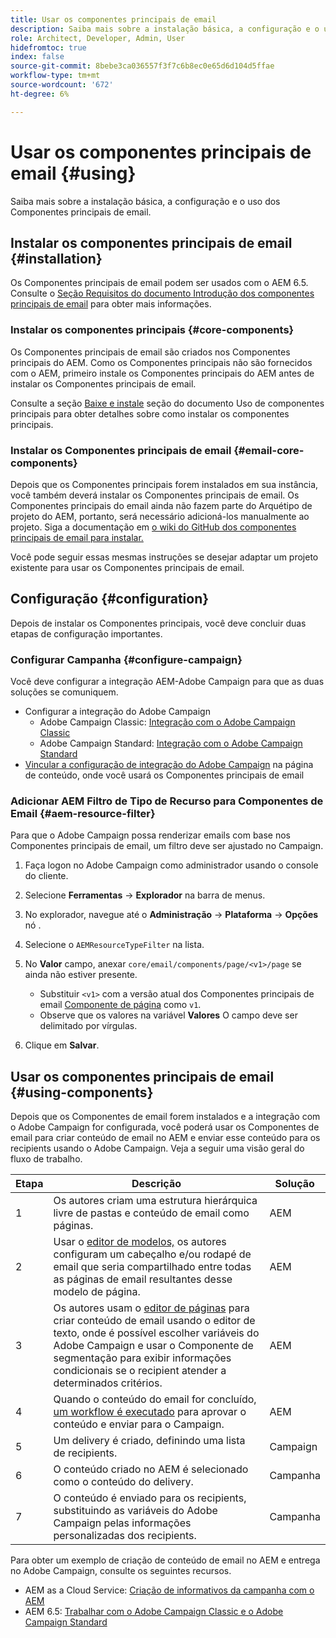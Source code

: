 ```yaml
---
title: Usar os componentes principais de email
description: Saiba mais sobre a instalação básica, a configuração e o uso dos Componentes principais de email.
role: Architect, Developer, Admin, User
hidefromtoc: true
index: false
source-git-commit: 8bebe3ca036557f3f7c6b8ec0e65d6d104d5ffae
workflow-type: tm+mt
source-wordcount: '672'
ht-degree: 6%

---
```



# Usar os componentes principais de email {#using}

Saiba mais sobre a instalação básica, a configuração e o uso dos Componentes principais de email.

## Instalar os componentes principais de email {#installation}

Os Componentes principais de email podem ser usados com o AEM 6.5. Consulte o [Seção Requisitos do documento Introdução dos componentes principais de email](introduction.md#requirements) para obter mais informações.

### Instalar os componentes principais {#core-components}

Os Componentes principais de email são criados nos Componentes principais do AEM. Como os Componentes principais não são fornecidos com o AEM, primeiro instale os Componentes principais do AEM antes de instalar os Componentes principais de email.

Consulte a seção [Baixe e instale](/help/get-started/using.md#download-and-install) seção do documento Uso de componentes principais para obter detalhes sobre como instalar os componentes principais.

### Instalar os Componentes principais de email {#email-core-components}

Depois que os Componentes principais forem instalados em sua instância, você também deverá instalar os Componentes principais de email. Os Componentes principais do email ainda não fazem parte do Arquétipo de projeto do AEM, portanto, será necessário adicioná-los manualmente ao projeto. Siga a documentação em [o wiki do GitHub dos componentes principais de email para instalar.](https://github.com/adobe/aem-core-email-components/wiki/Adding-to-Existing-Project)

Você pode seguir essas mesmas instruções se desejar adaptar um projeto existente para usar os Componentes principais de email.

## Configuração {#configuration}

Depois de instalar os Componentes principais, você deve concluir duas etapas de configuração importantes.

### Configurar Campanha {#configure-campaign}

Você deve configurar a integração AEM-Adobe Campaign para que as duas soluções se comuniquem.

* Configurar a integração do Adobe Campaign
   * Adobe Campaign Classic: [Integração com o Adobe Campaign Classic](https://experienceleague.adobe.com/docs/experience-manager-65/administering/integration/campaignonpremise.html)
   * Adobe Campaign Standard: [Integração com o Adobe Campaign Standard](https://experienceleague.adobe.com/docs/experience-manager-65/administering/integration/campaignstandard.html)
* [Vincular a configuração de integração do Adobe Campaign](/help/email/components/page.md#cloud-services-tab) na página de conteúdo, onde você usará os Componentes principais de email

### Adicionar AEM Filtro de Tipo de Recurso para Componentes de Email {#aem-resource-filter}

Para que o Adobe Campaign possa renderizar emails com base nos Componentes principais de email, um filtro deve ser ajustado no Campaign.

1. Faça logon no Adobe Campaign como administrador usando o console do cliente.

1. Selecione **Ferramentas** -> **Explorador** na barra de menus.

1. No explorador, navegue até o **Administração** -> **Plataforma** -> **Opções** nó .

1. Selecione o `AEMResourceTypeFilter` na lista.

1. No **Valor** campo, anexar `core/email/components/page/<v1>/page` se ainda não estiver presente.

   * Substituir `<v1>` com a versão atual dos Componentes principais de email [Componente de página](/help/email/components/page.md) como `v1`.
   * Observe que os valores na variável **Valores** O campo deve ser delimitado por vírgulas.

1. Clique em **Salvar**.

## Usar os componentes principais de email {#using-components}

Depois que os Componentes de email forem instalados e a integração com o Adobe Campaign for configurada, você poderá usar os Componentes de email para criar conteúdo de email no AEM e enviar esse conteúdo para os recipients usando o Adobe Campaign. Veja a seguir uma visão geral do fluxo de trabalho.

| Etapa | Descrição | Solução |
|---|---|---|
| 1 | Os autores criam uma estrutura hierárquica livre de pastas e conteúdo de email como páginas. | AEM |
| 2 | Usar o [editor de modelos,](https://experienceleague.adobe.com/docs/experience-manager-cloud-service/sites/authoring/features/templates.html?lang=pt-BR) os autores configuram um cabeçalho e/ou rodapé de email que seria compartilhado entre todas as páginas de email resultantes desse modelo de página. | AEM |
| 3 | Os autores usam o [editor de páginas](https://experienceleague.adobe.com/docs/experience-manager-cloud-service/content/sites/authoring/fundamentals/editing-content.html) para criar conteúdo de email usando o editor de texto, onde é possível escolher variáveis do Adobe Campaign e usar o Componente de segmentação para exibir informações condicionais se o recipient atender a determinados critérios. | AEM |
| 4 | Quando o conteúdo do email for concluído, [um workflow é executado](https://experienceleague.adobe.com/docs/experience-manager-cloud-service/content/sites/authoring/workflows/overview.html) para aprovar o conteúdo e enviar para o Campaign. | AEM |
| 5 | Um delivery é criado, definindo uma lista de recipients. | Campaign |
| 6 | O conteúdo criado no AEM é selecionado como o conteúdo do delivery. | Campanha |
| 7 | O conteúdo é enviado para os recipients, substituindo as variáveis do Adobe Campaign pelas informações personalizadas dos recipients. | Campanha |

Para obter um exemplo de criação de conteúdo de email no AEM e entrega no Adobe Campaign, consulte os seguintes recursos.

* AEM as a Cloud Service: [Criação de informativos da campanha com o AEM](https://experienceleague.adobe.com/docs/experience-manager-cloud-service/content/sites/authoring/campaign/creating-newsletters.html)
* AEM 6.5: [Trabalhar com o Adobe Campaign Classic e o Adobe Campaign Standard](https://experienceleague.adobe.com/docs/experience-manager-65/authoring/aem-adobe-campaign/campaign.html)

